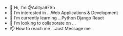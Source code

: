 - 👋 Hi, I’m @Aditya97Sh
- 👀 I’m interested in ...Web Applications & Development
- 🌱 I’m currently learning ...Python Django React
- 💞️ I’m looking to collaborate on ...
- 📫 How to reach me ...Just Message me 

<!---
Aditya97Sh/Aditya97Sh is a ✨ special ✨ repository because its `README.md` (this file) appears on your GitHub profile.
You can click the Preview link to take a look at your changes.
--->
